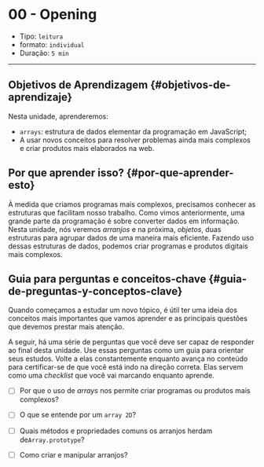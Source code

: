 # 00 - Opening

* Tipo: `leitura`
* formato: `individual`
* Duração: `5 min`

***

## Objetivos de Aprendizagem {#objetivos-de-aprendizaje}

Nesta unidade, aprenderemos:

* `arrays`: estrutura de dados elementar da programação em JavaScript;
* A usar novos conceitos para resolver problemas ainda mais complexos e criar produtos mais elaborados na web.

## Por que aprender isso? {#por-que-aprender-esto}

À medida que criamos programas mais complexos, precisamos conhecer as estruturas que facilitam nosso trabalho. Como vimos anteriormente, uma grande parte da programação é sobre converter dados em informação. Nesta unidade, nós veremos _arranjos_ e na próxima, _objetos_, duas estruturas para agrupar dados de uma maneira mais eficiente. Fazendo uso dessas estruturas de dados, podemos criar programas e produtos digitais mais complexos.

## Guia para perguntas e conceitos-chave {#guia-de-preguntas-y-conceptos-clave}

Quando começamos a estudar um novo tópico, é útil ter uma ideia dos conceitos mais importantes que vamos aprender e as principais questões que devemos prestar mais atenção.

A seguir, há uma série de perguntas que você deve ser capaz de responder ao final desta unidade. Use essas perguntas como um guia para orientar seus estudos. Volte a elas constantemente enquanto avança no conteúdo para certificar-se de que você está indo na direção correta. Elas servem como uma _checklist_ que você vai marcando enquanto aprende.

* [ ]  Por que o uso de _arrays_ nos permite criar programas ou produtos mais complexos?
* [ ]  O que se entende por um `array 2D`?
* [ ]  Quais métodos e propriedades comuns os arranjos herdam de`Array.prototype`?
* [ ]  Como criar e manipular arranjos?

